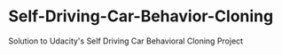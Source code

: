 # Self-Driving-Car-Behavior-Cloning
Solution to Udacity's Self Driving Car Behavioral Cloning Project
